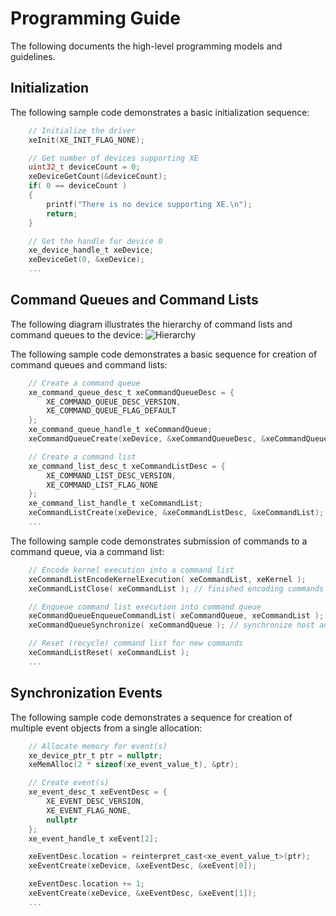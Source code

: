 # Programming Guide
The following documents the high-level programming models and guidelines.

## Initialization
The following sample code demonstrates a basic initialization sequence:
```c
    // Initialize the driver
    xeInit(XE_INIT_FLAG_NONE);

    // Get number of devices supporting XE
    uint32_t deviceCount = 0;
    xeDeviceGetCount(&deviceCount);
    if( 0 == deviceCount )
    {
        printf("There is no device supporting XE.\n");
        return;
    }

    // Get the handle for device 0
    xe_device_handle_t xeDevice;
    xeDeviceGet(0, &xeDevice);
    ...
```

## Command Queues and Command Lists
The following diagram illustrates the hierarchy of command lists and command queues to the device:
![Hierarchy](../images/cmdqueue.png?raw=true)

The following sample code demonstrates a basic sequence for creation of command queues and command lists:
```c
    // Create a command queue
    xe_command_queue_desc_t xeCommandQueueDesc = {
        XE_COMMAND_QUEUE_DESC_VERSION,
        XE_COMMAND_QUEUE_FLAG_DEFAULT
    };
    xe_command_queue_handle_t xeCommandQueue;
    xeCommandQueueCreate(xeDevice, &xeCommandQueueDesc, &xeCommandQueue);

    // Create a command list
    xe_command_list_desc_t xeCommandListDesc = {
        XE_COMMAND_LIST_DESC_VERSION,
        XE_COMMAND_LIST_FLAG_NONE
    };
    xe_command_list_handle_t xeCommandList;
    xeCommandListCreate(xeDevice, &xeCommandListDesc, &xeCommandList);
    ...
```

The following sample code demonstrates submission of commands to a command queue, via a command list:
```c
    // Encode kernel execution into a command list
    xeCommandListEncodeKernelExecution( xeCommandList, xeKernel );
    xeCommandListClose( xeCommandList ); // finished encoding commands

    // Enqueue command list execution into command queue
    xeCommandQueueEnqueueCommandList( xeCommandQueue, xeCommandList );
    xeCommandQueueSynchronize( xeCommandQueue ); // synchronize host and GPU

    // Reset (recycle) command list for new commands
    xeCommandListReset( xeCommandList );
    ...
```

## Synchronization Events

The following sample code demonstrates a sequence for creation of multiple event objects from a single allocation:
```c
    // Allocate memory for event(s)
    xe_device_ptr_t ptr = nullptr;
    xeMemAlloc(2 * sizeof(xe_event_value_t), &ptr);

    // Create event(s)
    xe_event_desc_t xeEventDesc = {
        XE_EVENT_DESC_VERSION,
        XE_EVENT_FLAG_NONE,
        nullptr
    };
    xe_event_handle_t xeEvent[2];

    xeEventDesc.location = reinterpret_cast<xe_event_value_t>(ptr);
    xeEventCreate(xeDevice, &xeEventDesc, &xeEvent[0]);

    xeEventDesc.location += 1;
    xeEventCreate(xeDevice, &xeEventDesc, &xeEvent[1]);
    ...
```

